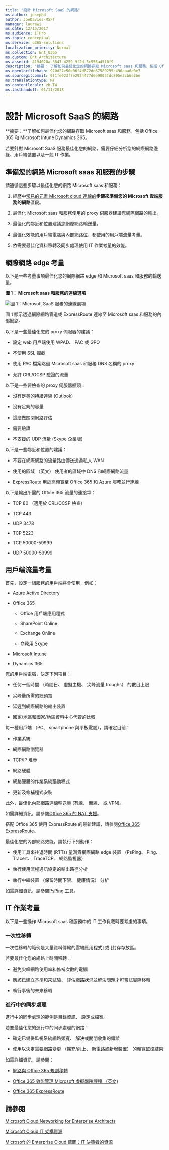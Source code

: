 ```yaml
---
title: "設計 Microsoft SaaS 的網路"
ms.author: josephd
author: JoeDavies-MSFT
manager: laurawi
ms.date: 12/15/2017
ms.audience: ITPro
ms.topic: conceptual
ms.service: o365-solutions
localization_priority: Normal
ms.collection: Ent_O365
ms.custom: Ent_Architecture
ms.assetid: 4194020a-3847-4259-9f2d-5c556a4510f9
description: "摘要： 了解如何最佳化您的網路存取 Microsoft saas 和服務，包括 Office 365 和 Microsoft Intune Dynamics 365。"
ms.openlocfilehash: 970d27e50e06f4d872de67589295c490aaa6e0e7
ms.sourcegitcommit: 9f1fe023f7e2924477d6e9003fdc805e3cb6e2be
ms.translationtype: MT
ms.contentlocale: zh-TW
ms.lasthandoff: 01/11/2018
---
```

# <a name="designing-networking-for-microsoft-saas"></a>設計 Microsoft SaaS 的網路

 **摘要：**了解如何最佳化您的網路存取 Microsoft saas 和服務，包括 Office 365 和 Microsoft Intune Dynamics 365。
  
若要針對 Microsoft SaaS 服務最佳化您的網路，需要仔細分析您的網際網路邊緣、用戶端裝置以及一般 IT 作業。
  
## <a name="steps-to-prepare-your-network-for-microsoft-saas-services"></a>準備您的網路 Microsoft saas 和服務的步驟

請遵循這些步驟以最佳化您的網路 Microsoft saas 和服務：
  
1. 經歷中[常見的元素 Microsoft cloud 連線的](common-elements-of-microsoft-cloud-connectivity.md)**步驟來準備您的 Microsoft 雲端服務的網路**區段。
    
2. 最佳化 Microsoft saas 和服務使用的 proxy 伺服器建議您網際網路的輸出。
    
3. 最佳化的鄰近和位置建議您網際網路輸送量。
    
4. 最佳化效能的用戶端電腦與內部網路位，都使用的用戶端流量考量。
    
5. 依需要最佳化資料移轉及同步處理使用 IT 作業考量的效能。
    
## <a name="internet-edge-considerations"></a>網際網路 edge 考量

以下是一些考量事項最佳化您的網際網路 edge 和 Microsoft saas 和服務的輸送量。
  
**圖 1： Microsoft saas 和服務的連線選項**

![圖 1：Microsoft SaaS 服務的連線選項](images/Network_Poster/SaaS1.png)
  
圖 1 顯示透過網際網路管道或 ExpressRoute 連線至 Microsoft saas 和服務的內部網路。
  
以下是一些最佳化您的 proxy 伺服器的建議：
  
- 設定 web 用戶端使用 WPAD、 PAC 或 GPO
    
- 不使用 SSL 攔截
    
- 使用 PAC 檔案略過 Microsoft saas 和服務 DNS 名稱的 proxy
    
- 允許 CRL/OCSP 驗證的流量
    
以下是一些要檢查的 proxy 伺服器瓶頸：
  
- 沒有足夠的持續連線 (Outlook)
    
- 沒有足夠的容量
    
- 這麼做關閉網路評估
    
- 需要驗證
    
- 不支援的 UDP 流量 (Skype 企業版)
    
以下是一些鄰近和位置的建議：
  
- 不要在網際網路的流量路由傳送透過私人 WAN
    
- 使用的區域 （英文） 使用者的區域中 DNS 和網際網路流量
    
- ExpressRoute 用於高頻寬至 Office 365 和 Azure 服務並行連線
    
以下是輸出所需的 Office 365 流量的連接埠：
  
- TCP 80 （適用於 CRL/OCSP 檢查）
    
- TCP 443
    
- UDP 3478
    
- TCP 5223
    
- TCP 50000-59999
    
- UDP 50000-59999
    
## <a name="client-usage-considerations"></a>用戶端流量考量

首先，設定一組服務的用戶端將會使用，例如：
  
- Azure Active Directory
    
- Office 365
    
  - Office 用戶端應用程式
    
  - SharePoint Online
    
  - Exchange Online
    
  - 商務用 Skype
    
- Microsoft Intune
    
- Dynamics 365
    
您的用戶端電腦，決定下列項目：
  
- 任何一個時間 （時間日、 虛擬主機、 尖峰流量 troughs） 的數目上限
    
- 尖峰量所需的總頻寬
    
- 延遲到網際網路的輸出裝置
    
- 國家/地區和國家/地區資料中心代管的比較
    
每一種用戶端 （PC、 smartphone 與平板電腦），請確定目前：
  
- 作業系統
    
- 網際網路瀏覽器
    
- TCP/IP 堆疊
    
- 網路硬體
    
- 網路硬體的作業系統驅動程式
    
- 更新及修補程式安裝
    
此外，最佳化內部網路連線輸送量 (有線、 無線、 或 VPN)。
  
如需詳細資訊，請參閱[Office 365 的 NAT 支援](https://support.office.com/article/NAT-support-with-Office-365-170e96ea-d65d-4e51-acac-1de56abe39b9)。
  
搭配 Office 365 使用 ExpressRoute 的最新建議，請參閱[Office 365 ExpressRoute](https://support.office.com/article/Azure-ExpressRoute-for-Office-365-6d2534a2-c19c-4a99-be5e-33a0cee5d3bd)。
  
最佳化您的內部網路效能，請執行下列動作：
  
- 使用工具來往返時間 (RTTs) 量測貴網際網路 edge 裝置 （PsPing、 Ping、 Tracert、 TraceTCP、 網路監視器）
    
- 執行使用流程通訊協定的輸出路徑分析
    
- 執行中繼裝置 （保留時間下限、 健康情況） 分析
    
如需詳細資訊，請參閱[PsPing 工具](https://technet.microsoft.com/sysinternals/jj729731.aspx)。
  
## <a name="it-operations-considerations"></a>IT 作業考量

以下是一些操作 Microsoft saas 和服務中的 IT 工作負載時要考慮的事項。
  
### <a name="one-time-migrations"></a>一次性移轉

一次性移轉的範例是大量資料傳輸的雲端應用程式] 或 [封存存放區。
  
若要最佳化您的網路上時間移轉：
  
- 避免尖峰網路使用率和修補次數的電腦
    
- 應該已建立基準和來試驗、 評估網路狀況並解決問題才可嘗試實際移轉
    
- 執行事後的未來移轉
    
### <a name="ongoing-synchronizations"></a>進行中的同步處理

進行中的同步處理的範例是目錄資訊、 設定或檔案。
  
若要最佳化您的進行中的同步處理的網路：
  
- 確定已備妥監視系統網路頻寬、 解決或關閉收集的錯誤
    
- 使用以決定需要網路變更 （擴充/向上、 新電路或新增裝置） 的頻寬監控結果
    
如需詳細資訊，請參閱：
  
- [網路與 Office 365 規劃移轉](https://aka.ms/tune)
    
- [Office 365 效能管理 Microsoft 虛擬學院課程 （英文)](https://aka.ms/o365perf)
    
- [Office 365 ExpressRoute](https://aka.ms/expressrouteoffice365)
    
## <a name="see-also"></a>請參閱

[Microsoft Cloud Networking for Enterprise Architects](microsoft-cloud-networking-for-enterprise-architects.md)
  
[Microsoft Cloud IT 架構資源](microsoft-cloud-it-architecture-resources.md)

[Microsoft 的 Enterprise Cloud 藍圖：IT 決策者的資源](https://sway.com/FJ2xsyWtkJc2taRD)




